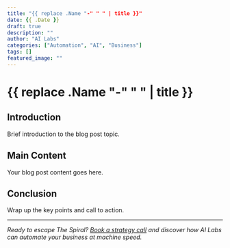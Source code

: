 ```yaml
---
title: "{{ replace .Name "-" " " | title }}"
date: {{ .Date }}
draft: true
description: ""
author: "AI Labs"
categories: ["Automation", "AI", "Business"]
tags: []
featured_image: ""
---
```


# {{ replace .Name "-" " " | title }}

## Introduction

Brief introduction to the blog post topic.

## Main Content

Your blog post content goes here.

## Conclusion

Wrap up the key points and call to action.

---
*Ready to escape The Spiral? [Book a strategy call](/#contact) and discover how AI Labs can automate your business at machine speed.*
